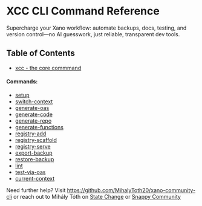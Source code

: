 # XCC CLI Command Reference

Supercharge your Xano workflow: automate backups, docs, testing, and version control—no AI guesswork, just reliable, transparent dev tools.

## Table of Contents

- [xcc - the core commmand](xcc.md)
#### Commands: 
- [setup](commands/setup.md)
- [switch-context](commands/switch-context.md)
- [generate-oas](commands/generate-oas.md)
- [generate-code](commands/generate-code.md)
- [generate-repo](commands/generate-repo.md)
- [generate-functions](commands/generate-functions.md)
- [registry-add](commands/registry-add.md)
- [registry-scaffold](commands/registry-scaffold.md)
- [registry-serve](commands/registry-serve.md)
- [export-backup](commands/export-backup.md)
- [restore-backup](commands/restore-backup.md)
- [lint](commands/lint.md)
- [test-via-oas](commands/test-via-oas.md)
- [current-context](commands/current-context.md)

Need further help? Visit https://github.com/MihalyToth20/xano-community-cli or reach out to Mihály Tóth on [State Change](https://statechange.ai/) or [Snappy Community](https://www.skool.com/snappy)

